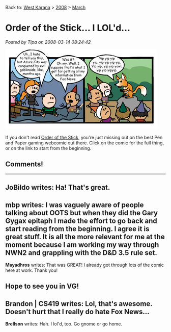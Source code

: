 Back to: [West Karana](/posts/westkarana.md) > [2008](/posts/2008/westkarana.md) > [March](./westkarana.md)
# Order of the Stick... I LOL'd...

*Posted by Tipa on 2008-03-14 08:24:42*

[![oots.jpg](../../../uploads/2008/03/oots.jpg)](http://www.giantitp.com/comics/oots0539.html)

If you don't read [Order of the Stick](http://www.giantitp.com/), you're just missing out on the best Pen and Paper gaming webcomic out there. Click on the comic for the full thing, or on the link to start from the beginning.

## Comments!
---
**JoBildo** writes: Ha! That's great.
---
**mbp** writes: I was vaguely aware of people talking about OOTS but when they did the Gary Gygax epitaph I made the effort to go back and start reading from the beginning. I agree it is great stuff. It is all the more relevant for me at the moment because I am working my way through NWN2 and grappling with the D&D 3.5 rule set.
---
**Mayadhros** writes: That was GREAT! I already got through lots of the comic here at work. Thank you!

Hope to see you in VG!
---
**Brandon | CS419** writes: Lol, that's awesome. Doesn't hurt that I really do hate Fox News...
---
**Brellson** writes: Hah. I lol'd, too. Go gnome or go home.
